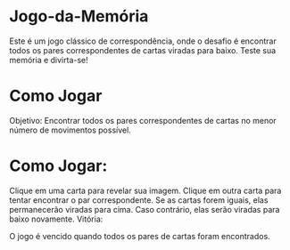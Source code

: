 # Jogo-da-Memória

Este é um jogo clássico de correspondência, onde o desafio é encontrar todos os pares correspondentes de cartas viradas para baixo. Teste sua memória e divirta-se!

# Como Jogar
Objetivo: Encontrar todos os pares correspondentes de cartas no menor número de movimentos possível.

# Como Jogar:

Clique em uma carta para revelar sua imagem.
Clique em outra carta para tentar encontrar o par correspondente.
Se as cartas forem iguais, elas permanecerão viradas para cima. Caso contrário, elas serão viradas para baixo novamente.
Vitória:

O jogo é vencido quando todos os pares de cartas foram encontrados.
